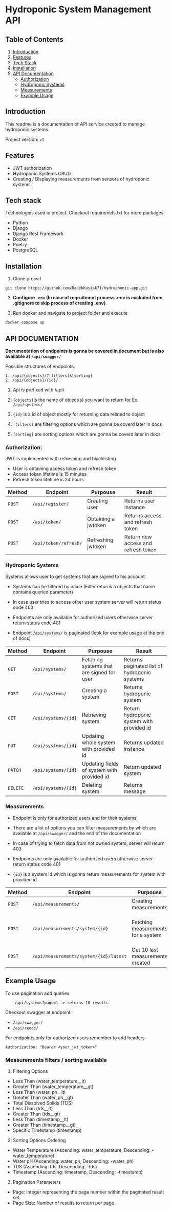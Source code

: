 # Hydroponic System Management API

## Table of Contents
1. [Introduction](#introduction)
2. [Features](#features)
3. [Tech Stack](#tech-stack)
4. [Installation](#installation)
5. [API Documentation](#api-documentation)
    - [Authorization](#authorization)
    - [Hydroponic Systems](#hydroponic-systems)
    - [Measurements](#measurements)
    - [Example Usage](#example-usage)
    
## Introduction
This readme is a documentation of API service created to manage hydroponic systems.

Project version: `v1`

## Features
- JWT authorization
- Hydroponic Systems CRUD
- Creating / Displaying measurements from sensors of hydroponic systems

## Tech stack
Technologies used in project. Checkout requiremets.txt for more packages:
- Python
- Django
- Django Rest Framework
- Docker
- Poetry
- PostgreSQL

## Installation
1. Clone project
```
git clone https://github.com/RadekKusiak71/hydrophonic-app.git
```

2. **Configure `.env` (In case of reqruitment process .env is excluded from .gitignore to skip process of creating .env)**.

3. Run docker and navigate to project folder and execute
```bash
docker compose up
```

## API DOCUMENTATION

**Documentation of endpoints is gonna be covered in document but is also available at `/api/swagger/`**

Possible structures of endpoints:
```
1. /api/{objects}/?[filters]&[sorting]
2. /api/{objects}/{id}/
```
1. Api is prefixed with /api/

2. `{objects}`is the name of object(s) you want to return for Ex. `/api/systems/`

3. `{id}` is a id of object mostly for returning data related to object

4. `[filters]` are filtering options which are gonna be coverd later in docs

5. `[sorting]` are sorting options which are gonna be coverd later in docs

### Authorization:

JWT is implemented with refreshing and blacklisting
- User is obtaining access token and refresh token
- Access token lifetime is 15 minutes
- Refresh token lifetime is 24 hours

| Method  | Endpoint | Purpouse | Result |
| ------------- | ------------- |------------- |------------- |
| `POST`  | `/api/register/`  | Creating user | Returns user instance |
| `POST`  | `/api/token/`  | Obtaining a jwtoken | Returns access and refresh token |
| `POST`  | `/api/token/refresh/` | Refreshing jwtoken | Return new access and refresh token |

### Hydroponic Systems
Systems allows user to get systems that are signed to his account

- Systems can be filtered by name (Filter returns a objects that name contains queried parameter)

- In case user tries to access other user system server will return status code 403

- Endpoints are only available for authorized users otherwise server return status code 401

- Endpoint `/api/systems/` is paginated (look for example usage at the end of docs)

| Method  | Endpoint | Purpouse | Result |
| ------------- | ------------- |------------- |------------- |
| `GET`  | `/api/systems/`  | Fetching systems that are signed for user | Returns paginated list of hydroponic systems |
| `POST`  |`/api/systems/`  | Creating a system | Returns hydroponic system |
| `GET`  | `/api/systems/{id}` | Retrieving system | Return hydroponic system with provided id |
| `PUT`  | `/api/systems/{id}` | Updating whole system with provided id | Returns updated instance |
| `PATCH`  | `/api/systems/{id}` | Updating fields of system with provided id | Return updated system |
| `DELETE`  | `/api/systems/{id}` | Deleting system | Returns message |

### Measurements
- Endpoint is only for authorized users and for their systems

- There are a lot of options you can filter measurements by which are available at `/api/swagger/` and the end of the documentation

- In case of trying to fetch data from not owned system, server will return 403


- Endpoints are only available for authorized users otherwise server return status code 401

- `{id}` is a system id which is gonna return measurements for system with provided id

| Method  | Endpoint | Purpouse | Result |
| ------------- | ------------- |------------- |------------- |
| `POST`  | `/api/measurements/`  | Creating measurements | Returns measurements |
| `POST`  | `/api/measurements/system/{id}`  | Fetching measurements for a system | Returns measurements for system with provided id |
| `POST`  | `/api/measurements/system/{id}/latest` | Get 10 last measurements created | Return new access and refresh token |


## Example Usage

To use pagination add queries

```
    /api/systems?page=1 -> returns 10 results
```


Checkout swagger at endpoint:
-   `/api/swagger/`
-   `/api/redoc/`

For endpoints only for authorized users remember to add headers
```
Authorization: "Bearer <your_jwt_token>"
```

### Measurements filters / sorting available

1. Filtering Options
-   Less Than (water_temperature__lt)
-   Greater Than (water_temperature__gt)
-   Less Than (water_ph__lt)
-   Greater Than (water_ph__gt)
-   Total Dissolved Solids (TDS)
-   Less Than (tds__lt)
-   Greater Than (tds__gt)
-   Less Than (timestamp__lt)
-   Greater Than (timestamp__gt)
-   Specific Timestamp (timestamp)
2.  Sorting Options
Ordering
-   Water Temperature (Ascending: water_temperature, Descending: -water_temperature)
-   Water pH (Ascending: water_ph, Descending: -water_ph)
-   TDS (Ascending: tds, Descending: -tds)
-   Timestamp (Ascending: timestamp, Descending: -timestamp)
3.  Pagination Parameters
-   Page: Integer representing the page number within the paginated result set.
-   Page Size: Number of results to return per page.